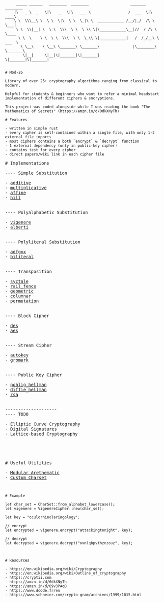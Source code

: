 ```

     _____ ______   ________  ________                   _______  ________     
    |\   _ \  _   \|\   __  \|\   ___ \                 /  ___  \|\   ____\    
    \ \  \\\__\ \  \ \  \|\  \ \  \_|\ \  ____________ /__/|_/  /\ \  \___|    
     \ \  \\|__| \  \ \  \\\  \ \  \ \\ \|\____________\__|//  / /\ \  \____   
      \ \  \    \ \  \ \  \\\  \ \  \_\\ \|____________|   /  /_/__\ \  ___  \ 
       \ \__\    \ \__\ \_______\ \_______\               |\________\ \_______\
        \|__|     \|__|\|_______|\|_______|                \|_______|\|_______|
                                                                           

```



```
# Mod-26

Library of over 25+ cryptography algorithms ranging from classical to modern. 

Helpful for students & beginners who want to refer a minimal headstart
implementation of different ciphers & encryptions.

This project was coded alongside while I was reading the book "The Mathematics of Secrets" (https://amzn.in/d/0dkXNyTh)
```

```
# Features

- written in simple rust
- every cipher is self-contained within a single file, with only 1-2 external file imports
- most ciphers contains a both `encrypt` & `decrypt` function
- 1 external dependency (only in public-key cipher) 
- contains test for every cipher
- direct papers/wiki link in each cipher file

```


<pre>
# Implementations

---- Simple Substitution

- <a href="/src/simple_substitution/additive.rs">additive</a>
- <a href="/src/simple_substitution/multiplicative.rs">multiplicative</a>
- <a href="/src/simple_substitution/affine.rs">affine</a>
- <a href="/src/simple_substitution/hill.rs">hill</a>


---- Polyalphabetic Substitution

- <a href="/src/polyalphabetic_substitution/vigenere.rs">vigenere</a>
- <a href="/src/polyalphabetic_substitution/alberti.rs">alberti</a>


---- Polyliteral Substitution

- <a href="/src/polyliteral_substitution/adfgvx.rs">adfgvx</a>
- <a href="/src/polyliteral_substitution/biliteral.rs">biliteral</a>


---- Transposition

- <a href="/src/transposition/syctale.rs">syctale</a>
- <a href="/src/transposition/rail_fence.rs">rail_fence</a>
- <a href="/src/transposition/geometric.rs">geometric</a>
- <a href="/src/transposition/columnar.rs">columnar</a>
- <a href="/src/transposition/permutation.rs">permutation</a>


---- Block Cipher

- <a href="/src/block_cipher/des.rs">des</a>
- <a href="/src/block_cipher/aes.rs">aes</a>


---- Stream Cipher

- <a href="/src/stream_cipher/autokey.rs">autokey</a>
- <a href="/src/stream_cipher/gromark.rs">gromark</a>


---- Public Key Cipher

- <a href="/src/public_key_cipher/pohlig_hellman.rs">pohlig_hellman</a>
- <a href="/src/public_key_cipher/diffie_hellman.rs">diffie_hellman</a>
- <a href="/src/public_key_cipher/rsa.rs">rsa</a>


--------------------
---- TODO

- Elliptic Curve Cryptography
- Digital Signatures
- Lattice-based Cryptography



</pre>


<pre>

# Useful Utilities

- <a href="/src/utils/mod_arethematic.rs">Modular Arethematic</a>
- <a href="/src/utils/char_set.rs">Custom Charset</a>

</pre>


```

# Example 

let char_set = CharSet::from_alphabet_lowercase();
let vigenere = VigenèreCipher::new(char_set);

let key = "oculorhinolaringology";

// encrypt
let encrypted = vigenere.encrypt("attackingtonight", key);

// decrypt
let decrypted = vigenere.decrypt("ovnlqbpvthznzouz", key);



```


```
# Resources

- https://en.wikipedia.org/wiki/Cryptography
- https://en.wikipedia.org/wiki/Outline_of_cryptography
- https://cryptii.com
- https://amzn.in/d/0dkXNyTh
- https://amzn.in/d/09v3PAqD
- https://www.dcode.fr/en
- https://www.schneier.com/crypto-gram/archives/1999/1015.html
```
